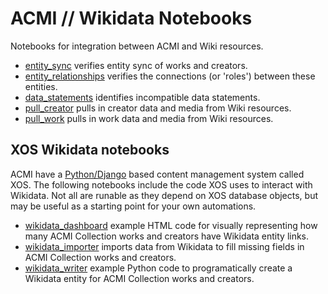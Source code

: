 # ACMI // Wikidata Notebooks

Notebooks for integration between ACMI and Wiki resources.

- [entity_sync](notebooks/entity_sync.ipynb) verifies entity sync of works and creators.    
- [entity_relationships](notebooks/entity_relationships.ipynb) verifies the connections (or 'roles') between these entities.       
- [data_statements](notebooks/data_statements.ipynb) identifies incompatible data statements.      
- [pull_creator](notebooks/pull_creator.ipynb) pulls in creator data and media from Wiki resources.     
- [pull_work](notebooks/pull_work.ipynb) pulls in work data and media from Wiki resources.

## XOS Wikidata notebooks

ACMI have a [Python/Django](https://www.djangoproject.com) based content management system called XOS. The following notebooks include the code XOS uses to interact with Wikidata. Not all are runable as they depend on XOS database objects, but may be useful as a starting point for your own automations.

- [wikidata_dashboard](notebooks/wikidata_dashboard.ipynb) example HTML code for visually representing how many ACMI Collection works and creators have Wikidata entity links.
- [wikidata_importer](notebooks/wikidata_importer.ipynb) imports data from Wikidata to fill missing fields in ACMI Collection works and creators.
- [wikidata_writer](notebooks/wikidata_writer.ipynb) example Python code to programatically create a Wikidata entity for ACMI Collection works and creators.
